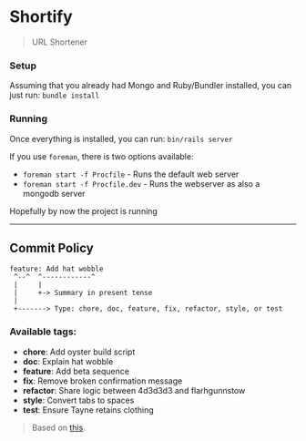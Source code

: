 # Shortify
> URL Shortener

### Setup

Assuming that you already had Mongo and Ruby/Bundler installed, you can just run: `bundle install`

### Running

Once everything is installed, you can run: `bin/rails server`

If you use `foreman`, there is two options available:

* `foreman start -f Procfile` - Runs the default web server
* `foreman start -f Procfile.dev` - Runs the webserver as also a mongodb server

Hopefully by now the project is running

---

## Commit Policy

```
feature: Add hat wobble
 ^--^  ^------------^
 |     |
 |     +-> Summary in present tense
 |
 +-------> Type: chore, doc, feature, fix, refactor, style, or test
```

### Available tags:

 * **chore**: Add oyster build script
 * **doc**: Explain hat wobble
 * **feature**: Add beta sequence
 * **fix**: Remove broken confirmation message
 * **refactor**: Share logic between 4d3d3d3 and flarhgunnstow
 * **style**: Convert tabs to spaces
 * **test**: Ensure Tayne retains clothing

> Based on [this](http://seesparkbox.com/foundry/semantic_commit_messages).
